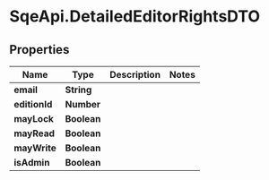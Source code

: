 # SqeApi.DetailedEditorRightsDTO

## Properties

Name | Type | Description | Notes
------------ | ------------- | ------------- | -------------
**email** | **String** |  | 
**editionId** | **Number** |  | 
**mayLock** | **Boolean** |  | 
**mayRead** | **Boolean** |  | 
**mayWrite** | **Boolean** |  | 
**isAdmin** | **Boolean** |  | 


